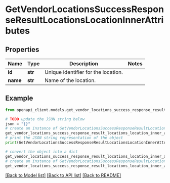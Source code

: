 # GetVendorLocationsSuccessResponseResultLocationsLocationInnerAttributes


## Properties

Name | Type | Description | Notes
------------ | ------------- | ------------- | -------------
**id** | **str** | Unique identifier for the location. | 
**name** | **str** | Name of the location. | 

## Example

```python
from openapi_client.models.get_vendor_locations_success_response_result_locations_location_inner_attributes import GetVendorLocationsSuccessResponseResultLocationsLocationInnerAttributes

# TODO update the JSON string below
json = "{}"
# create an instance of GetVendorLocationsSuccessResponseResultLocationsLocationInnerAttributes from a JSON string
get_vendor_locations_success_response_result_locations_location_inner_attributes_instance = GetVendorLocationsSuccessResponseResultLocationsLocationInnerAttributes.from_json(json)
# print the JSON string representation of the object
print(GetVendorLocationsSuccessResponseResultLocationsLocationInnerAttributes.to_json())

# convert the object into a dict
get_vendor_locations_success_response_result_locations_location_inner_attributes_dict = get_vendor_locations_success_response_result_locations_location_inner_attributes_instance.to_dict()
# create an instance of GetVendorLocationsSuccessResponseResultLocationsLocationInnerAttributes from a dict
get_vendor_locations_success_response_result_locations_location_inner_attributes_from_dict = GetVendorLocationsSuccessResponseResultLocationsLocationInnerAttributes.from_dict(get_vendor_locations_success_response_result_locations_location_inner_attributes_dict)
```
[[Back to Model list]](../README.md#documentation-for-models) [[Back to API list]](../README.md#documentation-for-api-endpoints) [[Back to README]](../README.md)


